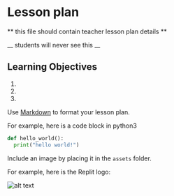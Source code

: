 # Lesson plan
  
  ** this file should contain teacher lesson plan details ** 

  __ students will never see this __

  ## Learning Objectives
  1. 
  2. 
  3. 

  Use [Markdown](https://gist.github.com/cuonggt/9b7d08a597b167299f0d) to format your lesson plan.

  For example, here is a code block in python3
```python
def hello_world():
  print("hello world!")
```

  
  Include an image by placing it in the `assets` folder.

  For example, here is the Replit logo:

  ![alt text](assets/logo.png)
